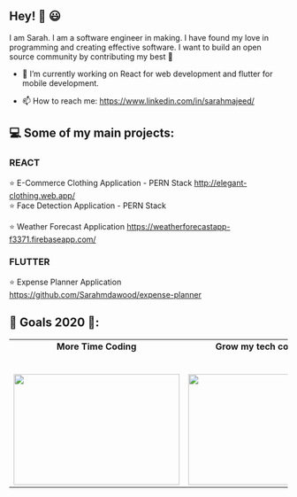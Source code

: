 ## Hey! :raising_hand: :smiley:

I am Sarah. I am a software engineer in making. I have found my love in programming and creating effective software.
I want to build an open source community by contributing my best :raised_hands: 


- 🔭 I’m currently working on React for web development and flutter for mobile development.

- 📫 How to reach me: https://www.linkedin.com/in/sarahmajeed/

## :computer: Some of my main projects:
  ### REACT  
  :star: E-Commerce Clothing Application - PERN Stack
    http://elegant-clothing.web.app/      
  :star: Face Detection Application - PERN Stack
    
  :star: Weather Forecast Application 
    https://weatherforecastapp-f3371.firebaseapp.com/
  ### FLUTTER 
  :star: Expense Planner Application https://github.com/Sarahmdawood/expense-planner
  
## :page_with_curl: Goals 2020 :page_with_curl::
<table>
  <tbody>
    <tr valign="top">
      <td width="20%" align="center">
        <span><strong>More Time Coding</strong></span><br><br><br>
        <img height="200px" src="https://media.giphy.com/media/5zs4qY7XRuYQHE6sS5/giphy.gif" width="300px">
      </td>
      <td width="20%" align="center">
        <span><strong>Grow my tech community</strong></span><br><br><br>
        <img height="200px" src="https://media.giphy.com/media/3o7abBphHJngINCHio/giphy.gif" width="300px">
      </td>
      <td width="20%" align="center">
        <span><strong>Peace Of Mind</strong></span><br><br><br>
        <img height="200px" src="https://media.giphy.com/media/3o6fJ46kqfVubBCc0g/giphy.gif" width="300px">
      </td>
      </tbody>
</table>
  

